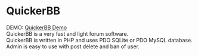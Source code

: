 # QuickerBB
DEMO: <a href="http://188.122.128.27/">QuickerBB Demo</a><br />
QuickerBB is a very fast and light forum software.<br />
QuickerBB is written in PHP and uses PDO SQLite or PDO MySQL database.<br />
Admin is easy to use with post delete and ban of user.
